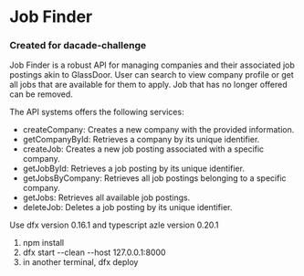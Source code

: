 #  Job Finder
### Created for dacade-challenge

Job Finder is a robust API for managing companies and their associated job postings akin
to GlassDoor. User can search to view company profile or get all jobs that are available
for them to apply. Job that has no longer offered can be removed.

The API systems offers the following services:
- createCompany: Creates a new company with the provided information.
- getCompanyById: Retrieves a company by its unique identifier.
- createJob: Creates a new job posting associated with a specific company.
- getJobById: Retrieves a job posting by its unique identifier.
- getJobsByCompany: Retrieves all job postings belonging to a specific company.
- getJobs: Retrieves all available job postings.
- deleteJob: Deletes a job posting by its unique identifier.

Use dfx version 0.16.1 
and typescript azle version 0.20.1

1. npm install
2. dfx start --clean --host 127.0.0.1:8000
3. in another terminal, dfx deploy